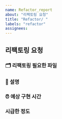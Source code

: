 ```yaml
---
name: Refactor_report
about: "리팩토링 요청"
title: "Refactor/ "
labels: "refactor"
assignees: 
---
```


## 리팩토링 요청

### 🗂 리팩토링 필요한 파일
<!-- ex) Button 컴포넌트, rankPage -->

### 📌 설명
<!-- 문제에 대한 간결하고 분명한 설명 -->

### ⏰ 예상 구현 시간

### 시급한 정도
<!-- 🐢 천천히, 🏃🏻 보통, 🚨 긴급 -->
